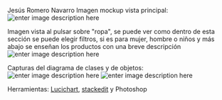 ﻿


Jesús Romero Navarro
Imagen mockup vista principal:
![enter image description here](https://i.imgur.com/quMo6TM.jpg)

Imagen vista al pulsar sobre "ropa", se puede ver como dentro de esta sección se puede elegir filtros, si es para mujer, hombre o niños y más abajo se enseñan los productos con una breve descripción
![enter image description here](https://i.imgur.com/MNohXJt.jpg)

Capturas del diagrama de clases y de objetos:
![enter image description here](https://i.imgur.com/RDoC836.jpg)
![enter image description here](https://i.imgur.com/izYyXaQ.jpg)

Herramientas: [Lucichart](https://app.lucidchart.com/), [stackedit](https://stackedit.io/app#) y Photoshop

